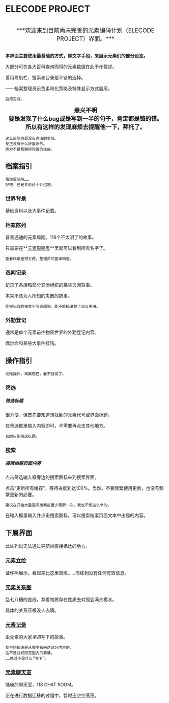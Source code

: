 # ELECODE PROJECT

<div class="scrollDiv">
	<p id="elenews"></p>
</div>
<script>
(function () {
	  if (document.readyState === 'loading')
    document.addEventListener('DOMContentLoaded', init)
	  else
    init()
})()
</script>

<br>

<center><font size=4><span class="c014">***欢迎来到目前尚未完善的元素编码计划（ELECODE PROJECT）界面。***</span></font></center>

<br>

**本界面主要使用最基础的方式，即文字手段，来展示元素们的部分设定。**

大部分可在各大百科查询而得的元素数据在此不作赘述。

善用导航栏、搜索和目录是不错的选择。

<span class="c014">——档案整理员设色柔和化策略及特殊显示方式启用。</span>

```
启用完成。
```
<font size=4><center>**~~意义不明~~**</center></font>
<font size=4><center>**要是发现了什么bug或是写到一半的句子，肯定都是铬的错。**</center></font>
<font size=4><center>**所以有这样的发现麻烦去提醒他一下，拜托了。**</center></font>

```
这么简陋也是没有办法的事情。
反正没有什么好展示的。
绝对不是我懒得完善的缘故。
```

## 档案指引

```
虽然很简陋……
好吧，还是考虑给个介绍吧。
```

### 世界背景

基础资料以及大事件记载。

### 档案陈列

普普通通的元素周期。118个不太明了的故事。

只需要在**[元素周期表](?file=2-档案陈列/00-元素周期表 "元素周期表")**里就可以看到所有名字了。

```
查看档案是很方便，整理员的苦谁知道。
```

### 逸闻记录

记录了各族和部分其他组织的某些逸闻轶事。

本来不该为人所知的失散的故事。

```
能够记载的根本不叫逸闻吧。能不能搞清楚了词义再用。
```

### 外勤登记

通常是单个元素前往物质世界的外勤登记内容。

偶尔会和某些大事件挂钩。

## 操作指引

```
没啥操作，档案而已，看不就得了。
```

### 筛选

##### 筛选标题

很方便，但首先要知道想找到的元素代号或界面标题。

在筛选框里输入内容即可，不需要再点击其他地方。

```
真的只能筛选标题。
```

### 搜索

##### 搜索档案页面内容

点击筛选输入框旁边的搜索图标来到搜索界面。

点击“更新所有缓存”，等待进度到达100%。当然，不要频繁使用更新，也没有频繁更新的必要。

```
建议在开始大量查阅档案前至少更新一次，我也不想这么卡的。
```

在输入框里输入并点击搜索图标，可以搜索档案页面文本中出现的内容。

## 下属界面

此处列出无法通过导航栏直接抵达的地方。

### [元素立绘](ecd "元素立绘")

证件照展示。看起来比这里简练……简练到没有任何有效信息。

### [元素关系图](map "元素关系图")

乱七八糟的连线，拿着物质存在性质去对照会满头雾水。

具体的关系压根没人去填。

### [元素记录](log "元素记录")

由元素的大家*亲自*写下的故事。

```
我不想知道是从哪里搞来这部分内容的。
这不是我权限范围内的事情。
……绝对不是什么“写下”。
```

### [元素聊天室](118 "118CR")

聒噪的聊天室，118 CHAT ROOM。

正在进行数据迁移的过程中，暂时还空空荡荡。
